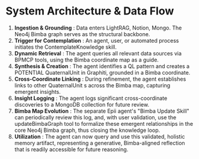 # System Architecture & Data Flow

1. **Ingestion & Grounding** : Data enters LightRAG, Notion, Mongo. The Neo4j Bimba graph serves as the structural backbone.
2. **Trigger for Contemplation** : An agent, user, or automated process initiates the ContemplateKnowledge skill.
3. **Dynamic Retrieval** : The agent queries all relevant data sources via BPMCP tools, using the Bimba coordinate map as a guide.
4. **Synthesis & Creation** : The agent identifies a QL pattern and creates a POTENTIAL QuaternalUnit in Graphiti, grounded in a Bimba coordinate.
5. **Cross-Coordinate Linking** : During refinement, the agent establishes links to other QuaternalUnit s across the Bimba map, capturing emergent insights.
6. **Insight Logging** : The agent logs significant cross-coordinate discoveries to a MongoDB collection for future review.
7. **Bimba Map Evolution** : The separate Epii agent's "Bimba Update Skill" can periodically review this log, and, with user validation, use the updateBimbaGraph tool to formalize these emergent relationships in the core Neo4j Bimba graph, thus closing the knowledge loop.
8. **Utilization** : The agent can now query and use this validated, holistic memory artifact, representing a generative, Bimba-aligned reflection that is readily accessible for future reasoning.